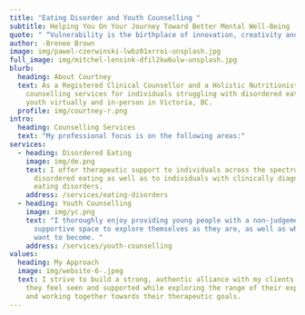 ```yaml
---
title: "Eating Disorder and Youth Counselling "
subtitle: Helping You On Your Journey Toward Better Mental Well-Being
quote: " “Vulnerability is the birthplace of innovation, creativity and change.” "
author: -Brenee Brown
image: img/pawel-czerwinski-lwbz01xrroi-unsplash.jpg
full_image: img/mitchel-lensink-dfil2kw6ulw-unsplash.jpg
blurb:
  heading: About Courtney
  text: As a Registered Clinical Counsellor and a Holistic Nutritionist I offer
    counselling services for individuals struggling with disordered eating and
    youth virtually and in-person in Victoria, BC.
  profile: img/courtney-r.png
intro:
  heading: Counselling Services
  text: "My professional focus is on the following areas:"
services:
  - heading: Disordered Eating
    image: img/de.png
    text: I offer therapeutic support to individuals across the spectrum of
      disordered eating as well as to individuals with clinically diagnosed
      eating disorders.
    address: /services/eating-disorders
  - heading: Youth Counselling
    image: img/yc.png
    text: "I thoroughly enjoy providing young people with a non-judgemental and
      supportive space to explore themselves as they are, as well as who they
      want to become. "
    address: /services/youth-counselling
values:
  heading: My Approach
  image: img/website-6-.jpeg
  text: I strive to build a strong, authentic alliance with my clients so that
    they feel seen and supported while exploring the range of their experience
    and working together towards their therapeutic goals.
---
```

